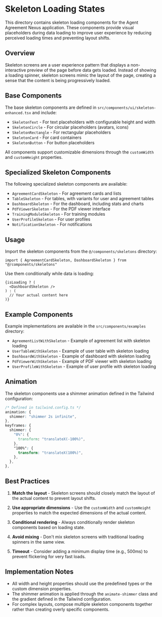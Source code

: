 # Skeleton Loading States

This directory contains skeleton loading components for the Agent Agreement Nexus application. These components provide visual placeholders during data loading to improve user experience by reducing perceived loading times and preventing layout shifts.

## Overview

Skeleton screens are a user experience pattern that displays a non-interactive preview of the page before data gets loaded. Instead of showing a loading spinner, skeleton screens mimic the layout of the page, creating a sense that the content is being progressively loaded.

## Base Components

The base skeleton components are defined in `src/components/ui/skeleton-enhanced.tsx` and include:

- `SkeletonText` - For text placeholders with configurable height and width
- `SkeletonCircle` - For circular placeholders (avatars, icons)
- `SkeletonRectangle` - For rectangular placeholders
- `SkeletonCard` - For card containers
- `SkeletonButton` - For button placeholders

All components support customizable dimensions through the `customWidth` and `customHeight` properties.

## Specialized Skeleton Components

The following specialized skeleton components are available:

- `AgreementCardSkeleton` - For agreement cards and lists
- `TableSkeleton` - For tables, with variants for user and agreement tables
- `DashboardSkeleton` - For the dashboard, including stats and charts
- `PdfViewerSkeleton` - For the PDF viewer interface
- `TrainingModuleSkeleton` - For training modules
- `UserProfileSkeleton` - For user profiles
- `NotificationSkeleton` - For notifications

## Usage

Import the skeleton components from the `@/components/skeletons` directory:

```tsx
import { AgreementCardSkeleton, DashboardSkeleton } from "@/components/skeletons"
```

Use them conditionally while data is loading:

```tsx
{isLoading ? (
  <DashboardSkeleton />
) : (
  // Your actual content here
)}
```

## Example Components

Example implementations are available in the `src/components/examples` directory:

- `AgreementListWithSkeleton` - Example of agreement list with skeleton loading
- `UserTableWithSkeleton` - Example of user table with skeleton loading
- `DashboardWithSkeleton` - Example of dashboard with skeleton loading
- `PdfViewerWithSkeleton` - Example of PDF viewer with skeleton loading
- `UserProfileWithSkeleton` - Example of user profile with skeleton loading

## Animation

The skeleton components use a shimmer animation defined in the Tailwind configuration:

```css
/* Defined in tailwind.config.ts */
animation: {
  shimmer: "shimmer 2s infinite",
},
keyframes: {
  shimmer: {
    "0%": {
      transform: "translateX(-100%)",
    },
    "100%": {
      transform: "translateX(100%)",
    },
  },
},
```

## Best Practices

1. **Match the layout** - Skeleton screens should closely match the layout of the actual content to prevent layout shifts.

2. **Use appropriate dimensions** - Use the `customWidth` and `customHeight` properties to match the expected dimensions of the actual content.

3. **Conditional rendering** - Always conditionally render skeleton components based on loading state.

4. **Avoid mixing** - Don't mix skeleton screens with traditional loading spinners in the same view.

5. **Timeout** - Consider adding a minimum display time (e.g., 500ms) to prevent flickering for very fast loads.

## Implementation Notes

- All width and height properties should use the predefined types or the custom dimension properties.
- The shimmer animation is applied through the `animate-shimmer` class and the gradient defined in the Tailwind configuration.
- For complex layouts, compose multiple skeleton components together rather than creating overly specific components.
